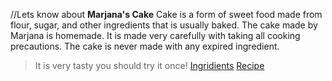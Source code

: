 //Lets know about **Marjana's Cake**
Cake is a form of sweet food made from flour, sugar, and other ingredients that is usually baked. The cake made by Marjana is homemade. It is made very carefully with taking all cooking precautions. The cake is never made with any expired ingredient. 
> It is very tasty you should try it once!
[Ingridients](ingredients.md)
[Recipe](recipe.md)
